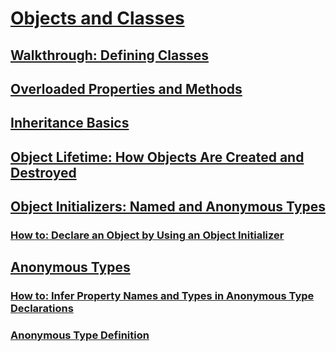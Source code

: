# [Objects and Classes](index.md)
## [Walkthrough: Defining Classes](walkthrough-defining-classes.md)
## [Overloaded Properties and Methods](overloaded-properties-and-methods.md)
## [Inheritance Basics](inheritance-basics.md)
## [Object Lifetime: How Objects Are Created and Destroyed](object-lifetime-how-objects-are-created-and-destroyed.md)
## [Object Initializers: Named and Anonymous Types](object-initializers-named-and-anonymous-types.md)
### [How to: Declare an Object by Using an Object Initializer](how-to-declare-an-object-by-using-an-object-initializer.md)
## [Anonymous Types](anonymous-types.md)
### [How to: Infer Property Names and Types in Anonymous Type Declarations](how-to-infer-property-names-and-types-in-anonymous-type-declarations.md)
### [Anonymous Type Definition](anonymous-type-definition.md)